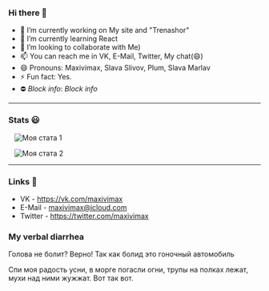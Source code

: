 ### Hi there 👋

- 🔭 I’m currently working on My site and "Trenashor"
- 🌱 I’m currently learning React
- 👯 I’m looking to collaborate with Me)
- 📫 You can reach me in VK, E-Mail, Twitter, My chat(😄)
- 😄 Pronouns: Maxivimax, Slava Slivov, Plum, Slava Marlav
- ⚡ Fun fact: Yes.
- ⛔ *Block info*: *Block info*

____
### Stats 😃

   ![Моя стата 1](https://github-readme-stats.vercel.app/api?username=maxivimax&hide=contribs,prs&theme=radical)

   ![Моя стата 2](https://github-readme-stats.vercel.app/api/top-langs/?username=maxivimax&layout=compact&theme=radical)
____

### Links 📃

+ VK - https://vk.com/maxivimax
+ E-Mail - maxivimax@icloud.com 
+ Twitter - https://twitter.com/maxivimax

### My verbal diarrhea

Голова не болит? Верно! Так как болид это гоночный автомобиль

Спи моя радость усни, в морге погасли огни, трупы на полках лежат, мухи над ними жужжат. Вот так вот.
